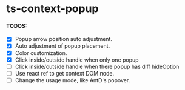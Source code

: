 # ts-context-popup

#### TODOS:
- [x] Popup arrow position auto adjustment.
- [x] Auto adjustment of popup placement.
- [x] Color customization.
- [x] Click inside/outside handle when only one popup
- [ ] Click inside/outside handle when there popup has diff hideOption 
- [ ] Use react ref to get context DOM node.
- [ ] Change the usage mode, like AntD's popover.